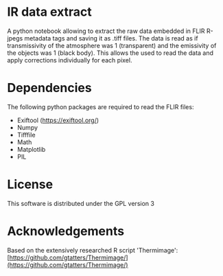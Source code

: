 IR data extract
================

A python notebook allowing to extract the raw data embedded in FLIR R-jpegs metadata tags and saving it as .tiff files. The data is read as if transmissivity of the atmosphere was 1 (transparent) and the emissivity of the objects was 1 (black body). This allows the used to read the data and apply corrections individually for each pixel.

# Dependencies

The following python packages are required to read the FLIR files:

  - Exiftool (https://exiftool.org/)
  - Numpy
  - Tifffile
  - Math
  - Matplotlib
  - PIL

# License

This software is distributed under the GPL version 3

# Acknowledgements

Based on the extensively researched R script 'Thermimage': [https://github.com/gtatters/Thermimage/](https://github.com/gtatters/Thermimage/)
